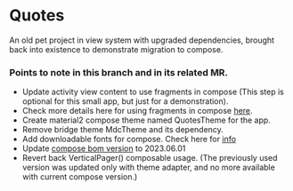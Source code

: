 # Quotes

An old pet project in view system with upgraded dependencies, brought back into existence to demonstrate migration to compose.

### Points to note in this branch and in its related MR.
* Update activity view content to use fragments in compose (This step is optional for this small app, but just for a demonstration).
* Check more details here for using fragments in compose [here](https://developer.android.com/jetpack/compose/migrate/interoperability-apis/views-in-compose#fragments-in-compose).
* Create material2 compose theme named QuotesTheme for the app.
* Remove bridge theme MdcTheme and its dependency.
* Add downloadable fonts for compose. Check here for [info](https://developer.android.com/jetpack/compose/text/fonts#downloadable-fonts)
* Update [compose bom version](https://developer.android.com/jetpack/compose/bom/bom-mapping) to 2023.06.01
* Revert back VerticalPager() composable usage. (The previously used version was updated only with theme adapter, and no more available with current compose version.)